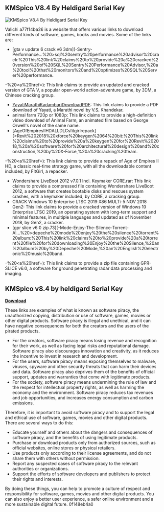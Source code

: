 ## KMSpico V8.4 By Heldigard Serial Key

 
![KMSpico V8.4 By Heldigard Serial Key](https://mybedroombully.com/img/my-bedroom-bully-logo_mobile-1637079587.jpg?1675956032)

 
Valichi a77f14ba26 is a website that offers various links to download different kinds of software, games, books and movies. Some of the links are:
 - [gta v update 6 crack v6 3dm](-Sentry-Performance...%20>sql%20sentry%20performance%20advisor%20crack</a>:%20This%20link%20claims%20to%20provide%20a%20cracked%20version%20of%20SQL%20Sentry%20Performance%20Advisor,%20a%20tool%20that%20monitors%20and%20optimizes%20SQL%20Server%20performance.

-%20<a%20href=): This link claims to provide an updated and cracked version of GTA V, a popular open-world action-adventure game, by 3DM, a Chinese cracking group.
 - [YayatiMarathiKadambariDownloadPDF](-hope.org/profile/prettyprettybreiann/profile): This link claims to provide a PDF download of Yayati, a Marathi novel by V.S. Khandekar.
 - animal farm 720p or 1080p: This link claims to provide a high-definition video download of Animal Farm, an animated film based on George Orwell's novel of the same name.
 - [AgeOfEmpiresIIHDALLDLCsfitgirlrepack](>Revit%202018%20xforce%20keygen%2064%20bit</a>:%20This%20link%20claims%20to%20provide%20a%20keygen%20for%20Revit%202018,%20a%20software%20for%20architectural%20design%20and%20construction,%20by%20X-Force,%20a%20cracking%20team.

-%20<a%20href=): This link claims to provide a repack of Age of Empires II HD, a classic real-time strategy game, with all the downloadable content included, by FitGirl, a repacker.
 - Wondershare LiveBoot 2012 v7.0.1 Incl. Keymaker CORE.rar: This link claims to provide a compressed file containing Wondershare LiveBoot 2012, a software that creates bootable disks and rescues system crashes, with a keymaker included, by CORE, a cracking group.
 - CRACK Windows 10 Enterprise LTSC 2019 X86 MULTi-5 NOV 2018 Gen2: This link claims to provide a cracked version of Windows 10 Enterprise LTSC 2019, an operating system with long-term support and minimal features, in multiple languages and updated as of November 2018, by Gen2, a cracker.
 - [gpr slice v6 0 zip.73](-Mode-Enjoy-The-Silence-Torrent-Al...%20>depeche%20mode%20enjoy%20the%20silence%20torrent%20album</a>:%20This%20link%20claims%20to%20provide%20a%20torrent%20file%20for%20downloading%20Enjoy%20the%20Silence,%20an%20album%20by%20Depeche%20Mode,%20an%20English%20electronic%20music%20band.

-%20<a%20href=): This link claims to provide a zip file containing GPR-SLICE v6.0, a software for ground penetrating radar data processing and imaging.
 
## KMSpico v8.4 by heldigard Serial Key


[**Download**](https://www.google.com/url?q=https%3A%2F%2Ftinurll.com%2F2tKEjz&sa=D&sntz=1&usg=AOvVaw2n72DIda-Mj-359rRVsiBL)

  
These links are examples of what is known as software piracy, the unauthorized copying, distribution or use of software, games, movies or other digital products. Software piracy is illegal and unethical, and it can have negative consequences for both the creators and the users of the pirated products.
 - For the creators, software piracy means losing revenue and recognition for their work, as well as facing legal risks and reputational damage. Software piracy also discourages innovation and creativity, as it reduces the incentive to invest in research and development.
 - For the users, software piracy means exposing themselves to malware, viruses, spyware and other security threats that can harm their devices and data. Software piracy also deprives them of the benefits of official support, updates and warranties that come with legitimate products.
 - For the society, software piracy means undermining the rule of law and the respect for intellectual property rights, as well as harming the economy and the environment. Software piracy reduces tax revenues and job opportunities, and increases energy consumption and carbon emissions.
  
Therefore, it is important to avoid software piracy and to support the legal and ethical use of software, games, movies and other digital products. There are several ways to do this:
 - Educate yourself and others about the dangers and consequences of software piracy, and the benefits of using legitimate products.
 - Purchase or download products only from authorized sources, such as official websites, online stores or physical retailers.
 - Use products only according to their license agreements, and do not share them with others without permission.
 - Report any suspected cases of software piracy to the relevant authorities or organizations.
 - Support the efforts of software developers and publishers to protect their rights and interests.
  
By doing these things, you can help to promote a culture of respect and responsibility for software, games, movies and other digital products. You can also enjoy a better user experience, a safer online environment and a more sustainable digital future.
 0f148eb4a0
